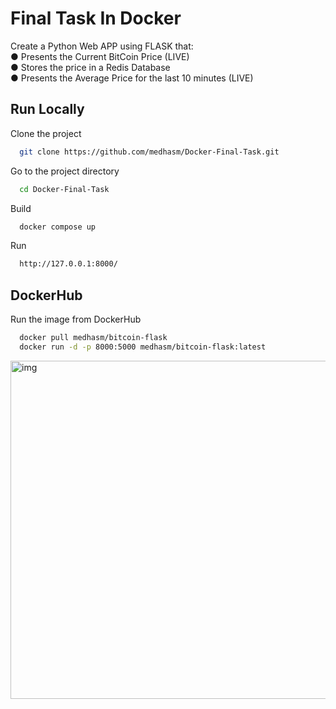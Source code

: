
# Final Task In Docker

Create a Python Web APP using FLASK that:  
● Presents the Current BitCoin Price (LIVE)  
● Stores the price in a Redis Database  
● Presents the Average Price for the last 10 minutes (LIVE) 

## Run Locally

Clone the project

```bash
  git clone https://github.com/medhasm/Docker-Final-Task.git
```

Go to the project directory

```bash
  cd Docker-Final-Task
```

Build

```bash
  docker compose up
```

Run

```bash
  http://127.0.0.1:8000/
```





## DockerHub

Run the image from DockerHub

```bash
  docker pull medhasm/bitcoin-flask
  docker run -d -p 8000:5000 medhasm/bitcoin-flask:latest
```
<img width="541" alt="img" src="https://user-images.githubusercontent.com/57920502/202924851-becdcf64-489b-476e-b4e6-ed7d5ea33d08.png">






